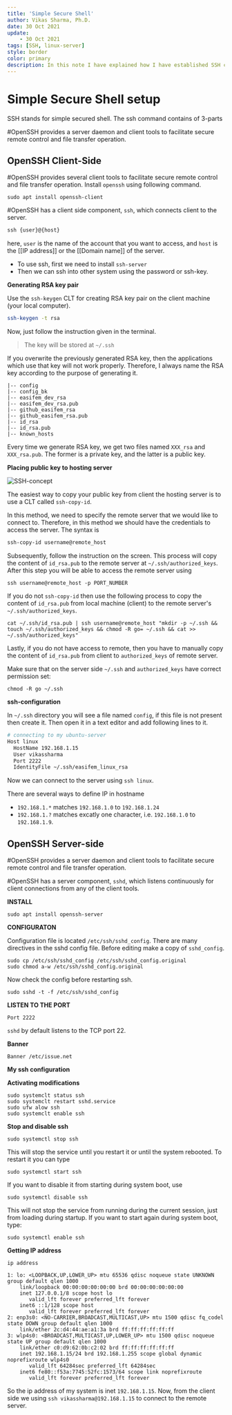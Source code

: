 ```yaml
---
title: 'Simple Secure Shell'
author: Vikas Sharma, Ph.D.
date: 30 Oct 2021
update:
    - 30 Oct 2021
tags: [SSH, linux-server]
style: border
color: primary
description: In this note I have explained how I have established SSH connection between my MacBook-Air and Linux-System.
---
```


# Simple Secure Shell setup

SSH stands for simple secured shell. The ssh command contains of 3-parts

#OpenSSH provides a server daemon and client tools to facilitate secure remote control and file transfer operation. 

## OpenSSH Client-Side

#OpenSSH provides several client tools to facilitate secure remote control and file transfer operation. Install `openssh` using following command.

```
sudo apt install openssh-client
```

#OpenSSH has a client side component, `ssh`, which connects client to the server.

```txt
ssh {user}@{host}
```

here, `user` is the name of the account that you want to access, and `host` is the [[IP address]] or the [[Domain name]] of the server.


- To use ssh, first we need to install `ssh-server`
- Then we can ssh into other system using the password or ssh-key.

**Generating RSA key pair**

Use the `ssh-keygen` CLT for creating RSA key pair on the client machine (your local computer).

```sh
ssh-keygen -t rsa
```

Now, just follow the instruction given in the terminal.

> The key will be stored at `~/.ssh`

If you overwrite the previously generated RSA key, then the applications which use that key will not work properly. Therefore, I always name the RSA key according to the purpose of generating it.


```text 
|-- config
|-- config_bk
|-- easifem_dev_rsa
|-- easifem_dev_rsa.pub
|-- github_easifem_rsa
|-- github_easifem_rsa.pub
|-- id_rsa
|-- id_rsa.pub
|-- known_hosts
```

Every time we generate RSA key, we get two files named `XXX_rsa` and `XXX_rsa.pub`. The former is a private key, and the latter is a public key.

**Placing public key to hosting server**

![SSH-concept](../../Excalidraw/SSH-concept.svg)

The easiest way to copy your public key from client the hosting server is to use a CLT called `ssh-copy-id`. 

In this method, we need to specify the remote server that we would like to connect to.  Therefore, in this method we should have the credentials to access the server. The syntax is

```sh
ssh-copy-id username@remote_host
```

Subsequently, follow the instruction on the screen. This process will copy the content of `id_rsa.pub` to the remote server at `~/.ssh/authorized_keys`.  After this step you will be able to access the remote server using

```
ssh username@remote_host -p PORT_NUMBER
```

If you do not `ssh-copy-id` then use the following process to copy the content of `id_rsa.pub` from local machine (client) to the remote server's `~/.ssh/authorized_keys`.

```
cat ~/.ssh/id_rsa.pub | ssh username@remote_host "mkdir -p ~/.ssh && touch ~/.ssh/authorized_keys && chmod -R go= ~/.ssh && cat >> ~/.ssh/authorized_keys"
```

Lastly, if you do not have access to remote, then you have to manually copy the content of `id_rsa.pub` from client to `authorized_keys` of remote server.

Make sure that on the server side `~/.ssh` and `authorized_keys` have correct permission set:

```
chmod -R go ~/.ssh
```

**ssh-configuration**

In `~/.ssh` directory you will see a file named `config`, if this file is not present then create it. Then open it in a text editor and add following lines to it.

```sh
# connecting to my ubuntu-server
Host linux
  HostName 192.168.1.15
  User vikassharma
  Port 2222
  IdentityFile ~/.ssh/easifem_linux_rsa
```

Now we can connect to the server using `ssh linux`.


There are several ways to define IP in hostname

- `192.168.1.*` matches `192.168.1.0` to `192.168.1.24`
- `192.168.1.?` matches excatly one character, i.e. `192.168.1.0` to `192.168.1.9`.


## OpenSSH Server-side

#OpenSSH provides a server daemon and client tools to facilitate secure remote control and file transfer operation. 

#OpenSSH has a server component, `sshd`, which listens continuously for client connections from any of the client tools. 

**INSTALL**

```
sudo apt install openssh-server
```

**CONFIGURATON**

Configuration file is located `/etc/ssh/sshd_config`. There are many directives in the sshd config file. Before editing make a copy of `sshd_config`. 

```
sudo cp /etc/ssh/sshd_config /etc/ssh/sshd_config.original
sudo chmod a-w /etc/ssh/sshd_config.original
```

Now check the config before restarting ssh.

```
sudo sshd -t -f /etc/ssh/sshd_config
```

**LISTEN TO THE PORT**

```
Port 2222
```

`sshd` by default listens to the TCP port 22.


**Banner**

```
Banner /etc/issue.net
```

**My ssh configuration**



**Activating modifications**

```
sudo systemclt status ssh
sudo systemclt restart sshd.service
sudo ufw alow ssh
sudo systemclt enable ssh
```

**Stop and disable ssh**

```
sudo systemctl stop ssh
```

This will stop the service until you restart it or until the system rebooted. To restart it you can type

```
sudo systemctl start ssh
```

If you want to disable it from starting during system boot, use 

```
sudo systemctl disable ssh
```

This will not stop the service from running during the current session, just from loading during startup. If you want to start again during system boot, type:

```
sudo systemctl enable ssh
```

**Getting IP address**

```
ip address
```


```
1: lo: <LOOPBACK,UP,LOWER_UP> mtu 65536 qdisc noqueue state UNKNOWN group default qlen 1000
    link/loopback 00:00:00:00:00:00 brd 00:00:00:00:00:00
    inet 127.0.0.1/8 scope host lo
       valid_lft forever preferred_lft forever
    inet6 ::1/128 scope host
       valid_lft forever preferred_lft forever
2: enp3s0: <NO-CARRIER,BROADCAST,MULTICAST,UP> mtu 1500 qdisc fq_codel state DOWN group default qlen 1000
    link/ether 2c:d4:44:ae:a1:3a brd ff:ff:ff:ff:ff:ff
3: wlp4s0: <BROADCAST,MULTICAST,UP,LOWER_UP> mtu 1500 qdisc noqueue state UP group default qlen 1000
    link/ether c0:d9:62:0b:c2:02 brd ff:ff:ff:ff:ff:ff
    inet 192.168.1.15/24 brd 192.168.1.255 scope global dynamic noprefixroute wlp4s0
       valid_lft 64284sec preferred_lft 64284sec
    inet6 fe80::f53a:7745:52fc:1573/64 scope link noprefixroute
       valid_lft forever preferred_lft forever
```

So the ip address of my system is inet `192.168.1.15`. Now, from the client side we using `ssh vikassharma@192.168.1.15` to connect to the remote server.

